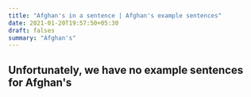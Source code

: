 ```yaml
---
title: "Afghan's in a sentence | Afghan's example sentences"
date: 2021-01-20T19:57:50+05:30
draft: falses
summary: "Afghan's"
---
```

## Unfortunately, we have no example sentences for Afghan's                 
